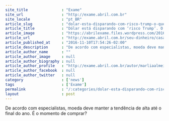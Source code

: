 ```yaml
---
site_title               : "Exame"
site_url                 : "http://exame.abril.com.br"
site_locale              : "pt_BR"
article_slug             : "dolar-esta-disparando-com-risco-trump-o-que-fazer"
article_title            : "Dólar está disparando com ‘risco Trump’. O que fazer"
article_image            : "https://abrilexame.files.wordpress.com/2016/10/size_960_16_9_dolar_real_cambio.jpg?quality=70&strip=all&w=960"
article_url              : "http://exame.abril.com.br/seu-dinheiro/casas-de-cambio-ja-vendem-dolar-por-r-358-o-que-fazer/"
article_published_at     : "2016-11-10T17:54:26-02:00"
article_description      : "De acordo com especialistas, moeda deve manter a tendência de alta até o final do ano. É o momento de comprar?"
article_author_name      : ""
article_author_image     : null
article_author_biography : null
article_author_profile   : "http://exame.abril.com.br/autor/marliaalmeida/"
article_author_facebook  : null
article_author_twitter   : null
category                 : ['news']
tags                     : ['Exame']
permalink                : "/:categories/dolar-esta-disparando-com-risco-trump-o-que-fazer/"
layout                   : post
---
```


De acordo com especialistas, moeda deve manter a tendência de alta até o final do ano. É o momento de comprar?
